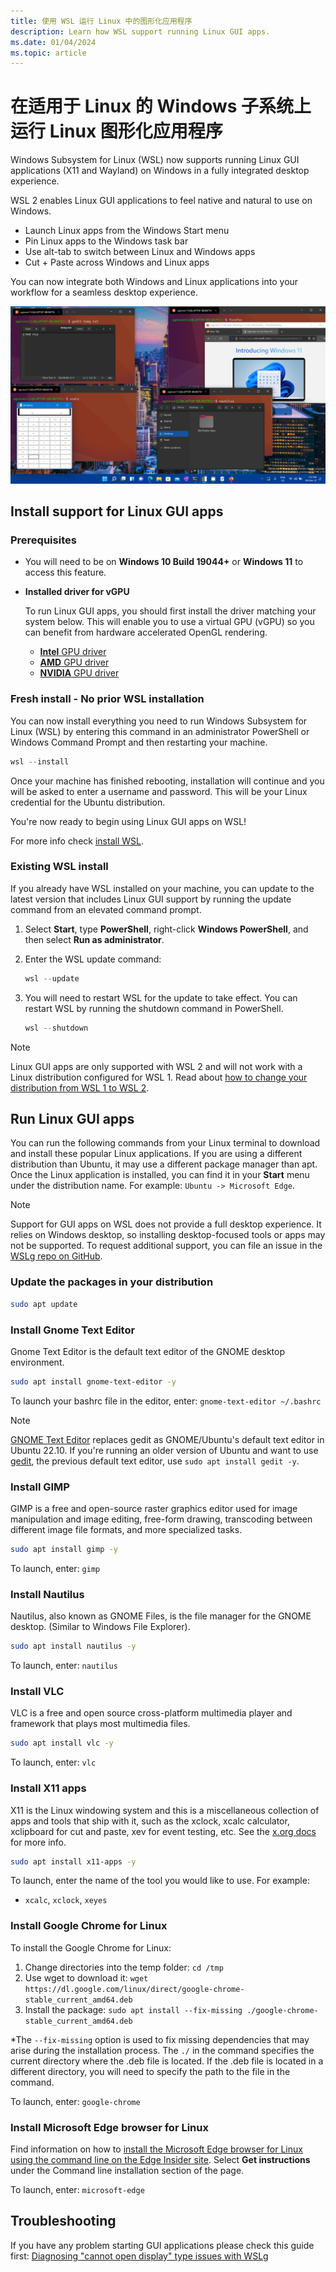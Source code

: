 ```yaml
---
title: 使用 WSL 运行 Linux 中的图形化应用程序
description: Learn how WSL support running Linux GUI apps. 
ms.date: 01/04/2024
ms.topic: article
---
```


# 在适用于 Linux 的 Windows 子系统上运行 Linux 图形化应用程序

Windows Subsystem for Linux (WSL) now supports running Linux GUI applications (X11 and Wayland) on Windows in a fully integrated desktop experience.

WSL 2 enables Linux GUI applications to feel native and natural to use on Windows.

- Launch Linux apps from the Windows Start menu
- Pin Linux apps to the Windows task bar
- Use alt-tab to switch between Linux and Windows apps
- Cut + Paste across Windows and Linux apps

You can now integrate both Windows and Linux applications into your workflow for a seamless desktop experience.

![Screenshot of Linux and Windows apps open on a desktop](../media/wsl-gui-screenshot.png)

## Install support for Linux GUI apps

### Prerequisites

- You will need to be on **Windows 10 Build 19044+** or **Windows 11** to access this feature.

- **Installed driver for vGPU**

    To run Linux GUI apps, you should first install the driver matching your system below. This will enable you to use a virtual GPU (vGPU) so you can benefit from hardware accelerated OpenGL rendering.

  - [**Intel** GPU driver](https://www.intel.com/content/www/us/en/download/19344/intel-graphics-windows-dch-drivers.html)
  - [**AMD** GPU driver](https://www.amd.com/en/support)
  - [**NVIDIA** GPU driver](https://www.nvidia.com/Download/index.aspx?lang=en-us)

### Fresh install - No prior WSL installation

You can now install everything you need to run Windows Subsystem for Linux (WSL) by entering this command in an administrator PowerShell or Windows Command Prompt and then restarting your machine.

```powershell
wsl --install
```

Once your machine has finished rebooting, installation will continue and you will be asked to enter a username and password. This will be your Linux credential for the Ubuntu distribution.

You're now ready to begin using Linux GUI apps on WSL!

For more info check [install WSL](../install.md).

### Existing WSL install

If you already have WSL installed on your machine, you can update to the latest version that includes Linux GUI support by running the update command from an elevated command prompt.

1. Select **Start**, type **PowerShell**, right-click **Windows PowerShell**, and then select **Run as administrator**.

2. Enter the WSL update command:

    ```powershell
    wsl --update
    ```

3. You will need to restart WSL for the update to take effect. You can restart WSL by running the shutdown command in PowerShell.

    ```powershell
    wsl --shutdown
    ```

> [!NOTE]
> Linux GUI apps are only supported with WSL 2 and will not work with a Linux distribution configured for WSL 1. Read about [how to change your distribution from WSL 1 to WSL 2](../basic-commands.md#set-wsl-version-to-1-or-2).

## Run Linux GUI apps

You can run the following commands from your Linux terminal to download and install these popular Linux applications. If you are using a different distribution than Ubuntu, it may use a different package manager than apt. Once the Linux application is installed, you can find it in your **Start** menu under the distribution name. For example: `Ubuntu -> Microsoft Edge`.

> [!NOTE]
> Support for GUI apps on WSL does not provide a full desktop experience. It relies on Windows desktop, so installing desktop-focused tools or apps may not be supported. To request additional support, you can file an issue in the [WSLg repo on GitHub](https://github.com/microsoft/wslg/issues).

### Update the packages in your distribution

```bash
sudo apt update
```

### Install Gnome Text Editor

Gnome Text Editor is the default text editor of the GNOME desktop environment.

```bash
sudo apt install gnome-text-editor -y
```

To launch your bashrc file in the editor, enter: `gnome-text-editor ~/.bashrc`

> [!NOTE]
> [GNOME Text Editor](https://en.wikipedia.org/wiki/GNOME_Text_Editor) replaces gedit as GNOME/Ubuntu's default text editor in Ubuntu 22.10. If you're running an older version of Ubuntu and want to use [gedit](https://en.wikipedia.org/wiki/Gedit), the previous default text editor, use `sudo apt install gedit -y`.

### Install GIMP

GIMP is a free and open-source raster graphics editor used for image manipulation and image editing, free-form drawing, transcoding between different image file formats, and more specialized tasks.

```bash
sudo apt install gimp -y
```

To launch, enter: `gimp`

### Install Nautilus

Nautilus, also known as GNOME Files, is the file manager for the GNOME desktop. (Similar to Windows File Explorer).

```bash
sudo apt install nautilus -y
```

To launch, enter: `nautilus`

### Install VLC

VLC is a free and open source cross-platform multimedia player and framework that plays most multimedia files.

```bash
sudo apt install vlc -y
```

To launch, enter: `vlc`

### Install X11 apps

X11 is the Linux windowing system and this is a miscellaneous collection of apps and tools that ship with it, such as the xclock, xcalc calculator, xclipboard for cut and paste, xev for event testing, etc. See the [x.org docs](https://www.x.org/wiki/UserDocumentation/GettingStarted/) for more info.

```bash
sudo apt install x11-apps -y
```

To launch, enter the name of the tool you would like to use. For example:

- `xcalc`, `xclock`, `xeyes`

### Install Google Chrome for Linux

To install the Google Chrome for Linux:

1. Change directories into the temp folder: `cd /tmp`
2. Use wget to download it: `wget https://dl.google.com/linux/direct/google-chrome-stable_current_amd64.deb`
3. Install the package: `sudo apt install --fix-missing ./google-chrome-stable_current_amd64.deb`

*The `--fix-missing` option is used to fix missing dependencies that may arise during the installation process. The `./` in the command specifies the current directory where the .deb file is located. If the .deb file is located in a different directory, you will need to specify the path to the file in the command.

To launch, enter: `google-chrome`

### Install Microsoft Edge browser for Linux

Find information on how to [install the Microsoft Edge browser for Linux using the command line on the Edge Insider site](https://www.microsoftedgeinsider.com/download/?platform=linux-deb). Select **Get instructions** under the Command line installation section of the page.

To launch, enter: `microsoft-edge`

## Troubleshooting

If you have any problem starting GUI applications please check this guide first: [Diagnosing "cannot open display" type issues with WSLg](https://github.com/microsoft/wslg/wiki/Diagnosing-%22cannot-open-display%22-type-issues-with-WSLg)
